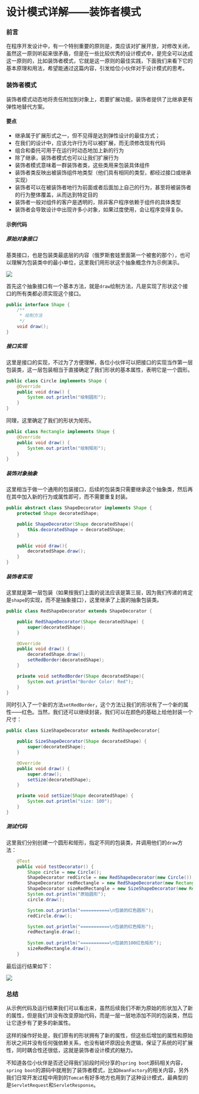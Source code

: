 # 设计模式详解——装饰者模式

### 前言

在程序开发设计中，有一个特别重要的原则是，类应该对扩展开放，对修改关闭，虽然这一原则听起来很矛盾，但是在一些比较优秀的设计模式中，是完全可以达成这一原则的，比如装饰者模式，它就是这一原则的最佳实践，下面我们来看下它的基本原理和用法，希望能通过这篇内容，引发给位小伙伴对于设计模式的思考。

### 装饰者模式

装饰者模式动态地将责任附加到对象上，若要扩展功能，装饰者提供了比继承更有弹性地替代方案。

#### 要点

- 继承属于扩展形式之一，但不见得是达到弹性设计的最佳方式；
- 在我们的设计中，应该允许行为可以被扩展，而无须修改现有代码
- 组合和委托可用于在运行时动态地加上新的行为
- 除了继承，装饰者模式也可以让我们扩展行为
- 装饰者模式意味着一群装饰者类，这些类用来包装具体组件
- 装饰者类反映出被装饰组件地类型（他们具有相同的类型，都经过接口或继承实现）
- 装饰者可以在被装饰者地行为前面或者后面加上自己的行为，甚至将被装饰者的行为整体覆盖，从而达到特定目的
- 装饰者一般对组件的客户是透明的，除非客户程序依赖于组件的具体类型
- 装饰者会导致设计中出现许多小对象，如果过度使用，会让程序变得复杂。

#### 示例代码

##### 原始对象接口

基类接口，也是包装类最底层的内容（俄罗斯套娃里面第一个被套的那个），也可以理解为包装类中的最小单位，这里我们用形状这个抽象概念作为示例演示。

![](https://gitee.com/sysker/picBed/raw/master/blog/20211012212930.png)

首先这个抽象接口有一个基本方法，就是`draw`绘制方法，凡是实现了形状这个接口的所有类都必须实现这个接口。

```java
public interface Shape {
    /**
     * 绘制方法
     */
    void draw();
}
```

##### 接口实现

这里是接口的实现，不过为了方便理解，各位小伙伴可以把接口的实现当作第一层包装类，这一层包装相当于直接确定了我们形状的基本属性，表明它是一个圆形。

```java
public class Circle implements Shape {
    @Override
    public void draw() {
        System.out.println("绘制圆形");
    }
}
```

同理，这里确定了我们的形状为矩形。

```java
public class Rectangle implements Shape {
    @Override
    public void draw() {
        System.out.println("绘制矩形");
    }
}
```

##### 装饰对象抽象

这里相当于做一个通用的包装接口，后续的包装类只需要继承这个抽象类，然后再在其中加入新的行为或属性即可，而不需要重复封装。

```java
public abstract class ShapeDecorator implements Shape {
    protected Shape decoratedShape;

    public ShapeDecorator(Shape decoratedShape){
        this.decoratedShape = decoratedShape;
    }

    public void draw(){
        decoratedShape.draw();
    }
}
```

##### 装饰者实现

这里就是第一层包装（如果按我们上面的说法应该是第三层，因为我们传递的肯定是`shape`的实现，而不是抽象接口），这里继承了上面的抽象包装类。

```java
public class RedShapeDecorator extends ShapeDecorator {

    public RedShapeDecorator(Shape decoratedShape) {
        super(decoratedShape);
    }

    @Override
    public void draw() {
        decoratedShape.draw();
        setRedBorder(decoratedShape);
    }

    private void setRedBorder(Shape decoratedShape){
        System.out.println("Border Color: Red");
    }
}
```

同时引入了一个新的方法`setRedBorder`，这个方法让我们的形状有了一个新的属性——红色。当然，我们还可以继续封装，我们可以在颜色的基础上给他封装一个尺寸：

```java
public class SizeShapeDecorator extends RedShapeDecorator{

    public SizeShapeDecorator(Shape decoratedShape) {
        super(decoratedShape);
    }

    @Override
    public void draw() {
        super.draw();
        setSize(decoratedShape);
    }

    private void setSize(Shape decoratedShape) {
        System.out.println("size: 100");
    }
}
```



##### 测试代码

这里我们分别创建一个圆形和矩形，指定不同的包装类，并调用他们的`draw`方法：

```java
	@Test
    public void testDecorator() {
        Shape circle = new Circle();
        ShapeDecorator redCircle = new RedShapeDecorator(new Circle());
        ShapeDecorator redRectangle = new RedShapeDecorator(new Rectangle());
        ShapeDecorator sizeRedRectangle = new SizeShapeDecorator(new Rectangle());
        System.out.println("原始圆形");
        circle.draw();

        System.out.println("===========\n包装的红色圆形");
        redCircle.draw();

        System.out.println("===========\n包装的红色矩形");
        redRectangle.draw(); 
        
        System.out.println("===========\n包装的100红色矩形");
        sizeRedRectangle.draw();
    }
```

最后运行结果如下：

![](https://gitee.com/sysker/picBed/raw/master/blog/20211012214814.png)



### 总结

从示例代码及运行结果我们可以看出来，虽然后续我们不断为原始的形状加入了新的属性，但是我们并没有改变原始代码，而是一层一层地添加不同的包装类，然后让它逐步有了更多的新属性。

这样的操作好处是，我们原有的形状拥有了新的属性，但这些后增加的属性和原始形状之间并没有任何强依赖关系，也没有破坏原因业务逻辑，保证了系统的可扩展性，同时耦合性还很低，这就是装饰者设计模式的魅力。

不知道各位小伙伴是否还记得我们前段时间分享的`spring boot`源码相关内容，`spring boot`的源码中就用到了装饰者模式，比如`BeanFactory`的相关内容，另外我们日常开发过程中用到的`Tomcat`有好多地方也用到了这种设计模式，最典型的是`ServletRequest`和`ServletResponse`。